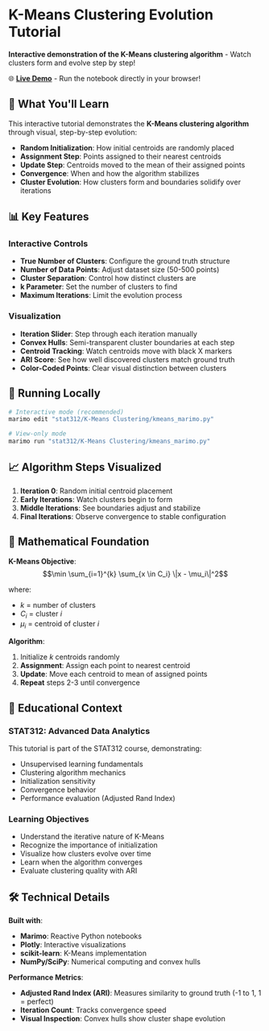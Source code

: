 # K-Means Clustering Evolution Tutorial

**Interactive demonstration of the K-Means clustering algorithm** - Watch clusters form and evolve step by step!

🌐 **[Live Demo](https://sjvrensburg.github.io/interactive-notebooks/stat312/K-Means%20Clustering/kmeans_wasm/)** - Run the notebook directly in your browser!

## 🎯 What You'll Learn

This interactive tutorial demonstrates the **K-Means clustering algorithm** through visual, step-by-step evolution:

- **Random Initialization**: How initial centroids are randomly placed
- **Assignment Step**: Points assigned to their nearest centroids
- **Update Step**: Centroids moved to the mean of their assigned points
- **Convergence**: When and how the algorithm stabilizes
- **Cluster Evolution**: How clusters form and boundaries solidify over iterations

## 📊 Key Features

### Interactive Controls
- **True Number of Clusters**: Configure the ground truth structure
- **Number of Data Points**: Adjust dataset size (50-500 points)
- **Cluster Separation**: Control how distinct clusters are
- **k Parameter**: Set the number of clusters to find
- **Maximum Iterations**: Limit the evolution process

### Visualization
- **Iteration Slider**: Step through each iteration manually
- **Convex Hulls**: Semi-transparent cluster boundaries at each step
- **Centroid Tracking**: Watch centroids move with black X markers
- **ARI Score**: See how well discovered clusters match ground truth
- **Color-Coded Points**: Clear visual distinction between clusters

## 🚀 Running Locally

```bash
# Interactive mode (recommended)
marimo edit "stat312/K-Means Clustering/kmeans_marimo.py"

# View-only mode
marimo run "stat312/K-Means Clustering/kmeans_marimo.py"
```

## 📈 Algorithm Steps Visualized

1. **Iteration 0**: Random initial centroid placement
2. **Early Iterations**: Watch clusters begin to form
3. **Middle Iterations**: See boundaries adjust and stabilize
4. **Final Iterations**: Observe convergence to stable configuration

## 🔬 Mathematical Foundation

**K-Means Objective**:
$$\min \sum_{i=1}^{k} \sum_{x \in C_i} \|x - \mu_i\|^2$$

where:
- $k$ = number of clusters
- $C_i$ = cluster $i$
- $\mu_i$ = centroid of cluster $i$

**Algorithm**:
1. Initialize $k$ centroids randomly
2. **Assignment**: Assign each point to nearest centroid
3. **Update**: Move each centroid to mean of assigned points
4. **Repeat** steps 2-3 until convergence

## 📝 Educational Context

### STAT312: Advanced Data Analytics

This tutorial is part of the STAT312 course, demonstrating:
- Unsupervised learning fundamentals
- Clustering algorithm mechanics
- Initialization sensitivity
- Convergence behavior
- Performance evaluation (Adjusted Rand Index)

### Learning Objectives
- Understand the iterative nature of K-Means
- Recognize the importance of initialization
- Visualize how clusters evolve over time
- Learn when the algorithm converges
- Evaluate clustering quality with ARI

## 🛠️ Technical Details

**Built with**:
- **Marimo**: Reactive Python notebooks
- **Plotly**: Interactive visualizations
- **scikit-learn**: K-Means implementation
- **NumPy/SciPy**: Numerical computing and convex hulls

**Performance Metrics**:
- **Adjusted Rand Index (ARI)**: Measures similarity to ground truth (-1 to 1, 1 = perfect)
- **Iteration Count**: Tracks convergence speed
- **Visual Inspection**: Convex hulls show cluster shape evolution
